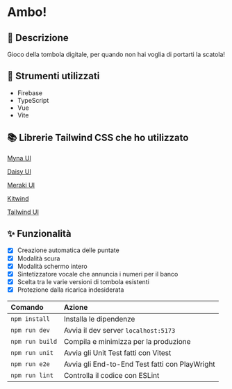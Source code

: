 # Ambo!

## 📝 Descrizione

Gioco della tombola digitale, per quando non hai voglia di portarti la scatola!

## 🚀 Strumenti utilizzati

- Firebase
- TypeScript
- Vue
- Vite

## 📚 Librerie Tailwind CSS che ho utilizzato

[Myna UI](https://mynaui.com)

[Daisy UI](https://daisyui.com/components)

[Meraki UI](https://merakiui.com/components)

[Kitwind](https://kitwind.io/products/kometa/components)

[Tailwind UI](https://tailwindui.com/components)

## ✨ Funzionalità

- [x] Creazione automatica delle puntate
- [x] Modalità scura
- [x] Modalità schermo intero
- [x] Sintetizzatore vocale che annuncia i numeri per il banco
- [x] Scelta tra le varie versioni di tombola esistenti
- [x] Protezione dalla ricarica indesiderata

| Comando               | Azione                                             |
| :--------------------- | :------------------------------------------------- |
| `npm install`          | Installa le dipendenze                             |
| `npm run dev`          | Avvia il dev server `localhost:5173`               |
| `npm run build`        | Compila e minimizza per la produzione              |
| `npm run unit`         | Avvia gli Unit Test fatti con Vitest               |
| `npm run e2e`          | Avvia gli End-to-End Test fatti con PlayWright     |
| `npm run lint`         | Controlla il codice con ESLint                     |
